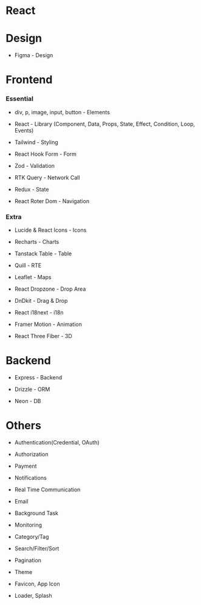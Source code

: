 # React

# Design

- Figma - Design

# Frontend

### Essential

- div, p, image, input, button - Elements

- React - Library (Component, Data, Props, State, Effect, Condition, Loop, Events)

- Tailwind - Styling

- React Hook Form - Form

- Zod - Validation

- RTK Query - Network Call

- Redux - State

- React Roter Dom - Navigation

### Extra

- Lucide & React Icons - Icons

- Recharts - Charts

- Tanstack Table - Table

- Quill - RTE

- Leaflet - Maps

- React Dropzone - Drop Area

- DnDkit - Drag & Drop

- React i18next - i18n

- Framer Motion - Animation

- React Three Fiber - 3D

# Backend

- Express - Backend

- Drizzle - ORM

- Neon - DB

# Others

- Authentication(Credential, OAuth)

- Authorization

- Payment

- Notifications

- Real Time Communication

- Email

- Background Task

- Monitoring

- Category/Tag

- Search/Filter/Sort

- Pagination

- Theme

- Favicon, App Icon

- Loader, Splash

